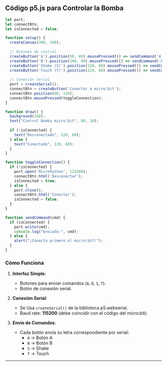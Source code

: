 ## **Código p5.js para Controlar la Bomba**

```javascript
let port;
let connectBtn;
let isConnected = false;

function setup() {
  createCanvas(300, 200);
  
  // Botones de control
  createButton('A').position(50, 80).mousePressed(() => sendCommand('A'));
  createButton('B').position(100, 80).mousePressed(() => sendCommand('B'));
  createButton('Shake (S)').position(150, 80).mousePressed(() => sendCommand('S'));
  createButton('Touch (T)').position(220, 80).mousePressed(() => sendCommand('T'));
  
  // Conexión serial
  port = createSerial();
  connectBtn = createButton('Conectar a micro:bit');
  connectBtn.position(80, 150);
  connectBtn.mousePressed(toggleConnection);
}

function draw() {
  background(240);
  text("Control Bomba micro:bit", 80, 30);
  
  if (!isConnected) {
    text("Desconectado", 120, 60);
  } else {
    text("Conectado", 120, 60);
  }
}

function toggleConnection() {
  if (!isConnected) {
    port.open('MicroPython', 115200);
    connectBtn.html('Desconectar');
    isConnected = true;
  } else {
    port.close();
    connectBtn.html('Conectar');
    isConnected = false;
  }
}

function sendCommand(cmd) {
  if (isConnected) {
    port.write(cmd);
    console.log("Enviado:", cmd);
  } else {
    alert("¡Conecta primero el micro:bit!");
  }
}
```

### **Cómo Funciona**

1. **Interfaz Simple**:
   - Botones para enviar comandos (`A`, `B`, `S`, `T`).
   - Botón de conexión serial.

2. **Conexión Serial**:
   - Se Usa `createSerial()` de la biblioteca p5.webserial.
   - Baud rate: **115200** (debe coincidir con el código del micro:bit).

3. **Envío de Comandos**:
   - Cada botón envía su letra correspondiente por serial:
     - `A` → Botón A  
     - `B` → Botón B  
     - `S` → Shake  
     - `T` → Touch  


---
